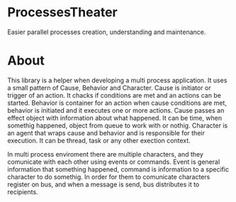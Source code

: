 # ProcessesTheater
Easier parallel processes creation, understanding and maintenance.

# About
This library is a helper when developing a multi process application. It uses a small pattern of Cause, Behavior and Character. Cause is initiator or trigger of an action. It chacks if conditions are met and an actions can be started. Behavior is container for an action when cause conditions are met, behavior is initiated and it executes one or more actions. Cause passes an effect object with information about what happened. It can be time, when somethig happened, object from queue to work with or nothig. Character is an agent that wraps cause and behavior and is responsible for their execution. It can be thread, task or any other exection context.

In multi process enviroment there are multiple characters, and they comunicate with each other using events or commands. Event is general information that something happened, command is information to a specific character to do somethig. In order for them to comunicate characters register on bus, and when a message is send, bus distributes it to recipients.